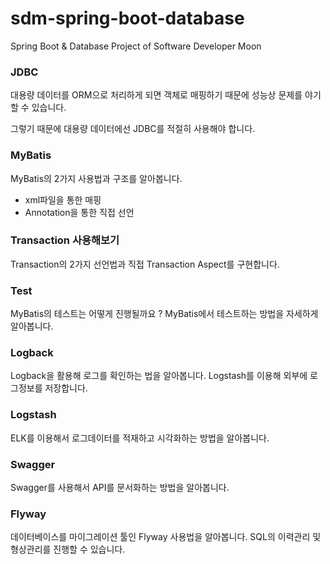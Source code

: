 # sdm-spring-boot-database

Spring Boot & Database Project of Software Developer Moon

### JDBC

대용량 데이터를 ORM으로 처리하게 되면 객체로 매핑하기 때문에 성능상 문제를 야기할 수 있습니다.

그렇기 때문에 대용량 데이터에선 JDBC를 적절히 사용해야 합니다.

### MyBatis

MyBatis의 2가지 사용법과 구조를 알아봅니다.

- xml파일을 통한 매핑
- Annotation을 통한 직접 선언

### Transaction 사용해보기

Transaction의 2가지 선언법과 직접 Transaction Aspect를 구현합니다.

### Test 

MyBatis의 테스트는 어떻게 진행될까요 ?
MyBatis에서 테스트하는 방법을 자세하게 알아봅니다.

### Logback

Logback을 활용해 로그를 확인하는 법을 알아봅니다. Logstash를 이용해 외부에 로그정보를 저장합니다.

### Logstash

ELK를 이용해서 로그데이터를 적재하고 시각화하는 방법을 알아봅니다.

### Swagger

Swagger를 사용해서 API를 문서화하는 방법을 알아봅니다.

### Flyway

데이터베이스를 마이그레이션 툴인 Flyway 사용법을 알아봅니다.
SQL의 이력관리 및 형상관리를 진행할 수 있습니다.